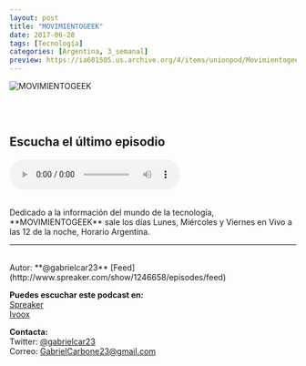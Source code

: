 ```yaml
---
layout: post
title: "MOVIMIENTOGEEK"
date: 2017-06-28
tags: [Tecnología]
categories: [Argentina, 3_semanal]
preview: https://ia601505.us.archive.org/4/items/unionpod/Movimientogeek300.jpg
---
```


![MOVIMIENTOGEEK](https://ia601505.us.archive.org/4/items/unionpod/Movimientogeek500.jpg)

<br/>
<br/>

## Escucha el último episodio

<!--reproductor-feed=https://www.ivoox.com/movimientogeek_fg_f1292042_filtro_1.xml-->
<!--reproductor-start-->
<audio id="audio" preload="auto" controls="" src="http://www.ivoox.com/73-google-ya-esta-poniendo-poco-de_mf_22517338_feed_1.mp3"></audio>
<!--reproductor-end-->

<br/>  
Dedicado a la información del mundo de la tecnología, **MOVIMIENTOGEEK** sale los días Lunes, Miércoles y Viernes en Vivo a las 12 de la noche, Horario Argentina.  

_ _ _

<br>
Autor: **@gabrielcar23**  
[Feed](http://www.spreaker.com/show/1246658/episodes/feed)    


**Puedes escuchar este podcast en:**  
[Spreaker](https://www.spreaker.com/show/movimientogeek)  
[Ivoox](https://www.ivoox.com/podcast-movimientogeek_sq_f1292042_1.html)  



**Contacta:**  
Twitter: [@gabrielcar23 ](https://twitter.com/gabrielcar23)  
Correo: [GabrielCarbone23@gmail.com](mailto:GabrielCarbone23@gmail.com)  

